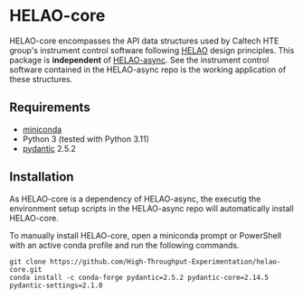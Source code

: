 # HELAO-core

HELAO-core encompasses the API data structures used by Caltech HTE group's instrument control software following [HELAO](https://doi.org/10.26434/chemrxiv-2021-kr87t) design principles. This package is **independent** of [HELAO-async](https://github.com/High-Throughput-Experimentation/helao-async). See the instrument control software contained in the HELAO-async repo is the working application of these structures.


## Requirements

- [miniconda](https://docs.conda.io/en/latest/miniconda.html)
- Python 3 (tested with Python 3.11)
- [pydantic](https://github.com/pydantic/pydantic) 2.5.2


## Installation

As HELAO-core is a dependency of HELAO-async, the executig the environment setup scripts in the HELAO-async repo will automatically install HELAO-core.

To manually install HELAO-core, open a miniconda prompt or PowerShell with an active conda profile and run the following commands.

    git clone https://github.com/High-Throughput-Experimentation/helao-core.git
    conda install -c conda-forge pydantic=2.5.2 pydantic-core=2.14.5 pydantic-settings=2.1.0
